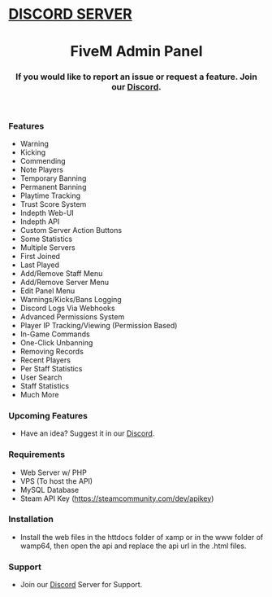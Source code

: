 # [DISCORD SERVER](https://discord.gg/5J7hUhRR8q)

<p align="center">
  <h1 align="center">
      FiveM Admin Panel
  </h1>
  <h3 align="center">
      If you would like to report an issue or request a feature. Join our <a href="https://discord.gg/5J7hUhRR8q">Discord</a>.
  </h3>
</p>

<br/>


### Features
* Warning
* Kicking
* Commending
* Note Players
* Temporary Banning
* Permanent Banning
* Playtime Tracking
* Trust Score System
* Indepth Web-UI
* Indepth API
* Custom Server Action Buttons
* Some Statistics
* Multiple Servers
* First Joined
* Last Played
* Add/Remove Staff Menu
* Add/Remove Server Menu
* Edit Panel Menu
* Warnings/Kicks/Bans Logging
* Discord Logs Via Webhooks
* Advanced Permissions System
* Player IP Tracking/Viewing (Permission Based)
* In-Game Commands
* One-Click Unbanning
* Removing Records
* Recent Players
* Per Staff Statistics
* User Search
* Staff Statistics
* Much More

### Upcoming Features
* Have an idea? Suggest it in our [Discord](https://discord.gg/R54TXzd33M).

### Requirements
* Web Server w/ PHP
* VPS (To host the API)
* MySQL Database
* Steam API Key (https://steamcommunity.com/dev/apikey)


### Installation
* Install the web files in the httdocs folder of xamp or in the www folder of wamp64, then open the api and replace the api url in the .html files.


### Support
* Join our [Discord](https://discord.gg/R54TXzd33M) Server for Support.
